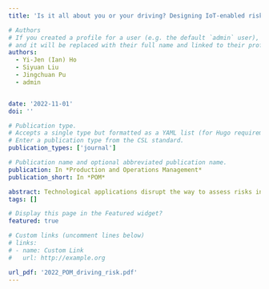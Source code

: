 ```yaml
---
title: 'Is it all about you or your driving? Designing IoT‐enabled risk assessments'

# Authors
# If you created a profile for a user (e.g. the default `admin` user), write the username (folder name) here
# and it will be replaced with their full name and linked to their profile.
authors:
  - Yi‐Jen (Ian) Ho
  - Siyuan Liu
  - Jingchuan Pu
  - admin


date: '2022-11-01'
doi: ''

# Publication type.
# Accepts a single type but formatted as a YAML list (for Hugo requirements).
# Enter a publication type from the CSL standard.
publication_types: ['journal']

# Publication name and optional abbreviated publication name.
publication: In *Production and Operations Management*
publication_short: In *POM*

abstract: Technological applications disrupt the way to assess risks in the auto‐insurance business. Contrasted with the common practice based on static demographics, usage‐based insurance predicts risks using driving data collected from Internet‐of‐things–enabled telematics. This study proposes a novel solution leveraging the synergy between big data and hierarchical modeling. We specifically consider two aspects of mobility, namely, trait and trajectory, monitored by global positioning system (GPS), on‐board diagnostics, and in‐vehicle cameras in real time. Traits here refer to drivers’ distinctive driving behaviors (styles), whereas trajectories consist of the vehicle motion sequences and the contextual factors on trips. We operationalize semantic features of the two to assess risks at both trip and driver levels. Using fine‐granular driving data and crash reports, we find that behavioral traits play a significant role in predicting crashes, given individual heterogeneity and temporal dynamics. In a series of empirical validations, the proposed solution outperforms the current practice and alternative predictive models considered by prior literature. We show that the mobility‐based models are superior to the demographic‐based ones. Moreover, our model achieves the comparable performance of neural networks, improving the recall of class‐weighted logistic regression, nested support vector machine, and cost‐sensitive random forests by 44.23%, 29.18%, and 24.59%, respectively. Last, our approach is robust, data independent, and computationally efficient for skewed and small samples. This study provides several managerial implications and a blueprint for the auto‐insurance industry to operationalize IoT‐enabled risk assessments in the era of 5G communication.
tags: []

# Display this page in the Featured widget?
featured: true

# Custom links (uncomment lines below)
# links:
# - name: Custom Link
#   url: http://example.org

url_pdf: '2022_POM_driving_risk.pdf'
---
```


